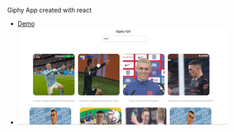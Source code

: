 Giphy App created with react

-  [Demo](https://giphy-gifs-js.netlify.app/)
- ![gifs img](/gifs.png)
